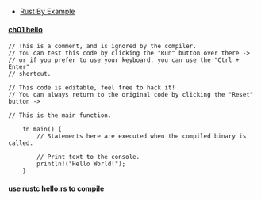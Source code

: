 
- [Rust By Example](https://doc.rust-lang.org/rust-by-example/index.html)

#### [ch01 hello](https://doc.rust-lang.org/rust-by-example/hello.html) 
    // This is a comment, and is ignored by the compiler.
    // You can test this code by clicking the "Run" button over there ->
    // or if you prefer to use your keyboard, you can use the "Ctrl + Enter"
    // shortcut.

    // This code is editable, feel free to hack it!
    // You can always return to the original code by clicking the "Reset" button ->

    // This is the main function.

        fn main() {
            // Statements here are executed when the compiled binary is called.

            // Print text to the console.
            println!("Hello World!");
        }

#### use rustc hello.rs to compile
